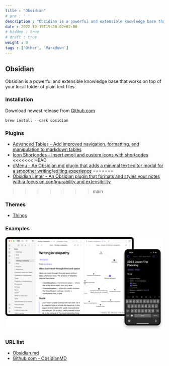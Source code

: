 ```yaml
---
title : "Obsidian"
# pre : ' '
description : "Obsidian is a powerful and extensible knowledge base that works on top of your local folder of plain text files."
date : 2022-10-15T19:28:02+02:00
# hidden : true
# draft : true
weight : 0
tags : ['Other', 'Markdown']
---
```


## Obsidian

Obsidian is a powerful and extensible knowledge base that works on top of your local folder of plain text files.

### Installation

Download newest release from [Github.com](https://github.com/obsidianmd/obsidian-releases/releases)

```plain
brew install --cask obsidian
```

### Plugins

* [Advanced Tables - Add improved navigation, formatting, and manipulation to markdown tables](https://github.com/tgrosinger/advanced-tables-obsidian)
* [Icon Shortcodes - Insert emoji and custom icons with shortcodes](https://github.com/aidenlx/obsidian-icon-shortcodes)
<<<<<<< HEAD
* [cMenu - An Obsidian.md plugin that adds a minimal text editor modal for a smoother writing/editing experience](https://github.com/chetachiezikeuzor/cMenu-Plugin)
=======
* [Obsidian Linter - An Obsidian plugin that formats and styles your notes with a focus on configurability and extensibility](https://github.com/platers/obsidian-linter)
>>>>>>> main

### Themes

* [Things](https://github.com/colineckert/obsidian-things)

### Examples

![example](images/example1.png)

### URL list

* [Obsidian.md](https://obsidian.md/)
* [Github.com - ObsidianMD](https://github.com/obsidianmd/obsidian-releases/)
